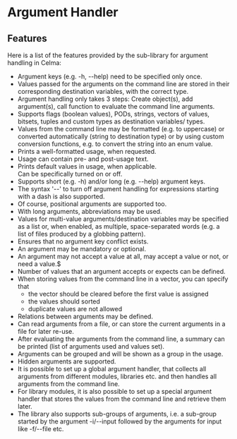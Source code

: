 # Argument Handler

## Features

Here is a list of the features provided by the sub-library for argument handling in Celma:

- Argument keys (e.g. -h, --help) need to be specified only once.
- Values passed for the arguments on the command line are stored in their corresponding destination variables, with the correct
  type.
- Argument handling only takes 3 steps: Create object(s), add argument(s), call function to evaluate the command line arguments.
- Supports flags (boolean values), PODs, strings, vectors of values, bitsets, tuples and custom types as destination variables/
  types.
- Values from the command line may be formatted (e.g. to uppercase) or converted automatically (string to destination type) or by
  using custom conversion functions, e.g. to convert the string into an enum value.
- Prints a well-formatted usage, when requested.
- Usage can contain pre- and post-usage text.
- Prints default values in usage, when applicable.<br>
  Can be specifically turned on or off.
- Supports short (e.g. -h) and/or long (e.g. --help) argument keys.
- The syntax '--' to turn off argument handling for expressions starting with a dash is also supported.
- Of course, positional arguments are supported too.
- With long arguments, abbreviations may be used.
- Values for multi-value arguments/destination variables may be specified as a list or, when enabled, as multiple, space-separated
  words (e.g. a list of files produced by a globbing pattern).
- Ensures that no argument key conflict exists.
- An argument may be mandatory or optional.
- An argument may not accept a value at all, may accept a value or not, or need a value.$
- Number of values that an argument accepts or expects can be defined.
- When storing values from the command line in a vector, you can specify that
  - the vector should be cleared before the first value is assigned
  - the values should sorted
  - duplicate values are not allowed
- Relations between arguments may be defined.
- Can read arguments from a file, or can store the current arguments in a file for later re-use.
- After evaluating the arguments from the command line, a summary can be printed (list of arguments used and values set).
- Arguments can be grouped and will be shown as a group in the usage.
- Hidden arguments are supported.
- It is possible to set up a global argument handler, that collects all arguments from different modules, libraries etc. and then
  handles all arguments from the command line.
- For library modules, it is also possible to set up a special argument handler that stores the values from the command line and
  retrieve them later.
- The library also supports sub-groups of arguments, i.e. a sub-group started by the argument -i/--input followed by the arguments
  for input like -f/--file etc. 
